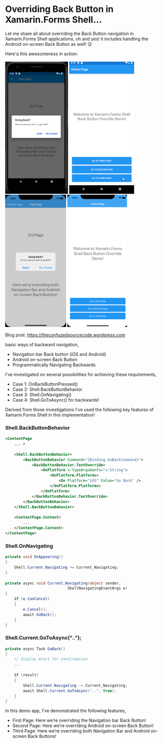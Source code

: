 Overriding Back Button in Xamarin.Forms Shell...
==============
Let me share all about overriding the Back Button navigation in Xamarin.Forms Shell applications, oh and yes! it includes handling the Android on-screen Back Button as well! :wink:

Here'a this awesomeness in action:  <br /><br />
<img src="/XFShellBackButtonOverride/screenshots/Xamarin.Forms Shell Back Button Override Android.png" height="425"/> <img src="/XFShellBackButtonOverride/screenshots/XFShellBackButtonOverride Android Page3.gif" height="425"/> <img src="/XFShellBackButtonOverride/screenshots/Xamarin.Forms Shell Back Button Override iOS.png" height="425"/> <img src="/XFShellBackButtonOverride/screenshots/XFShellBackButtonOverride iOS Page3.gif" height="425"/> 
<br />
 
Blog post: https://theconfuzedsourcecode.wordpress.com

basic ways of backward navigation,
- Navigation bar Back button (iOS and Android)
- Android on-screen Back Button
- Programmatically Navigating Backwards

I've investigated on several possibilities for achieving these requirements,
- Case 1: OnBackButtonPressed()
- Case 2: Shell.BackButtonBehavior
- Case 3: Shell.OnNavigating()
- Case 4: Shell.GoToAsync() for backwards!

Derived from those investigations I've used the following key features of Xamarin.Forms Shell in this implementation!

### Shell.BackButtonBehavior
```xml
<ContentPage
    ... >
  
    <Shell.BackButtonBehavior>
        <BackButtonBehavior Command="{Binding GoBackCommand}">
            <BackButtonBehavior.TextOverride>
                <OnPlatform x:TypeArguments="x:String">
                    <OnPlatform.Platforms>
                        <On Platform="iOS" Value="Go Back" />
                    </OnPlatform.Platforms>
                </OnPlatform>
            </BackButtonBehavior.TextOverride>
        </BackButtonBehavior>
    </Shell.BackButtonBehavior>
  
    <ContentPage.Content>
        ...
    </ContentPage.Content>
</ContentPage>
```

### Shell.OnNavigating
```csharp
private void OnAppearing()
{
	Shell.Current.Navigating += Current_Navigating;
}

private async void Current_Navigating(object sender, 
							ShellNavigatingEventArgs e)
{
	if (e.CanCancel)
	{
		e.Cancel();
		await GoBack();
	}
}
```

### Shell.Current.GoToAsync("..");
```csharp
private async Task GoBack()
{
	// display Alert for confirmation
	...

	if (result)
	{
		Shell.Current.Navigating -= Current_Navigating;
		await Shell.Current.GoToAsync("..", true);
	}
}
```

In this demo app, I've demonstrated the following features,
- First Page: Here we’re overriding the Navigation bar Back Button!
- Second Page: Here we’re overriding Android on-screen Back Button!
- Third Page: Here we’re overriding both Navigation Bar and Android on-screen Back Buttons!
